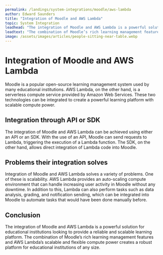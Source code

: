 ```yaml
---
permalink: /landings/system-integrations/moodle/aws-lambda
author: Edward Saunders
title: "Integration of Moodle and AWS Lambda"
topic: System Integration
leadhead: "The integration of Moodle and AWS Lambda is a powerful solution for educational institutions looking to provide a reliable and scalable learning platform"
leadtext: "The combination of Moodle’s rich learning management features and AWS Lambda’s scalable and flexible compute power creates a robust platform for educational institutions of any size."
image: /assets/images/articles/people-sitting-near-table.webp
---
```

<div class="arttext">
<h1> Integration of Moodle and AWS Lambda</h1>

<p> Moodle is a popular open-source learning management system used by many educational institutions. AWS Lambda, on the other hand, is a serverless compute service provided by Amazon Web Services. These two technologies can be integrated to create a powerful learning platform with scalable compute power.</p>

<h2>Integration through API or SDK</h2>

<p> The integration of Moodle and AWS Lambda can be achieved using either an API or an SDK. With the use of an API, Moodle can send requests to Lambda, triggering the execution of a Lambda function. The SDK, on the other hand, allows direct integration of Lambda code into Moodle. </p>

<h2>Problems their integration solves</h2>

<p> Integration of Moodle and AWS Lambda solves a variety of problems. One of these is scalability. AWS Lambda provides an auto-scaling compute environment that can handle increasing user activity in Moodle without any downtime. In addition to this, Lambda can also perform tasks such as data analysis, grading, and notification sending, which can be integrated into Moodle to automate tasks that would have been done manually before. </p>

<h2>Conclusion</h2>

<p> The integration of Moodle and AWS Lambda is a powerful solution for educational institutions looking to provide a reliable and scalable learning platform. The combination of Moodle’s rich learning management features and AWS Lambda’s scalable and flexible compute power creates a robust platform for educational institutions of any size. </p>

</div>